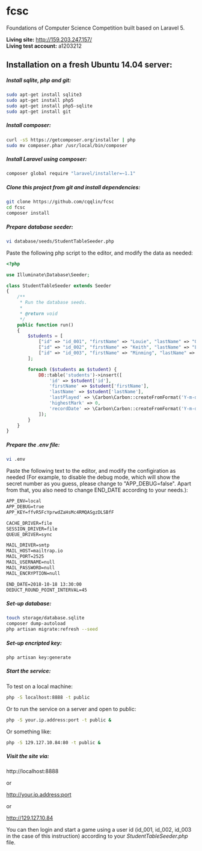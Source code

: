 fcsc
====
Foundations of Computer Science Competition built based on Laravel 5.

**Living site:** http://159.203.247.157/  
**Living test account:** a1203212

Installation on a fresh Ubuntu 14.04 server:
--------------------------------------------
##### Install sqlite, php and git:
```sh
sudo apt-get install sqlite3
sudo apt-get install php5
sudo apt-get install php5-sqlite
sudo apt-get install git
```

##### Install composer:
```sh
curl -sS https://getcomposer.org/installer | php
sudo mv composer.phar /usr/local/bin/composer
```

##### Install Laravel using composer:
```sh
composer global require "laravel/installer=~1.1"
```

##### Clone this project from git and install dependencies:
```sh
git clone https://github.com/cqqlin/fcsc
cd fcsc
composer install
```

##### Prepare database seeder:
```sh
vi database/seeds/StudentTableSeeder.php
```
Paste the following php script to the editor, and modify the data as needed:
```php
<?php

use Illuminate\Database\Seeder;

class StudentTableSeeder extends Seeder
{
    /**
     * Run the database seeds.
     *
     * @return void
     */
    public function run()
    {
        $students = [
            ["id" => "id_001", "firstName" => "Louie", "lastName" => "Qin"],
            ["id" => "id_002", "firstName" => "Keith", "lastName" => "Lin"],
            ["id" => "id_003", "firstName" => "Minming", "lastName" => "Qian"],
        ];

        foreach ($students as $student) {
            DB::table('students')->insert([
                'id' => $student['id'],
                'firstName' => $student['firstName'],
                'lastName' => $student['lastName'],
                'lastPlayed' => \Carbon\Carbon::createFromFormat('Y-m-d H:i:s', '1970-01-01 00:00:00'),
                'highestMark' => 0,
                'recordDate' => \Carbon\Carbon::createFromFormat('Y-m-d H:i:s', '1970-01-01 00:00:00')
            ]);
        }
    }
}

```

##### Prepare the .env file:
```sh
vi .env
```
Paste the following text to the editor, and modify the configiration as needed (For example, to disable the debug mode, which will show the secret number as you guess, please change to "APP_DEBUG=false". Apart from that, you also need to change END_DATE according to your needs.):
```txt
APP_ENV=local
APP_DEBUG=true
APP_KEY=ffvR5FcYprwdZaHsMc4RMQASgzDLSBfF

CACHE_DRIVER=file
SESSION_DRIVER=file
QUEUE_DRIVER=sync

MAIL_DRIVER=smtp
MAIL_HOST=mailtrap.io
MAIL_PORT=2525
MAIL_USERNAME=null
MAIL_PASSWORD=null
MAIL_ENCRYPTION=null

END_DATE=2018-10-18 13:30:00
DEDUCT_ROUND_POINT_INTERVAL=45
```

##### Set-up database:
```sh
touch storage/database.sqlite
composer dump-autoload
php artisan migrate:refresh --seed
```

##### Set-up encripted key:
```sh
php artisan key:generate
```


##### Start the service:
To test on a local machine:
```sh
php -S localhost:8888 -t public
```

Or to run the service on a server and open to public:

```sh
php -S your.ip.address:port -t public &
```

Or something like:

```sh
php -S 129.127.10.84:80 -t public &
```

##### Visit the site via:

http://localhost:8888

or

http://your.ip.address:port

or

http://129.127.10.84

You can then login and start a game using a user id (id_001, id_002, id_003 in the case of this instruction) according to your *StudentTableSeeder.php* file.
